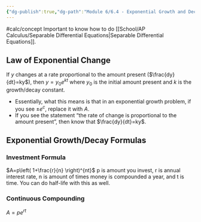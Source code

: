 ```yaml
---
{"dg-publish":true,"dg-path":"Module 6/6.4 - Exponential Growth and Decay.md","permalink":"/module-6/6-4-exponential-growth-and-decay/"}
---
```


#calc/concept 
Important to know how to do [[School/AP Calculus/Separable Differential Equations\|Separable Differential Equations]].
## Law of Exponential Change
If $y$ changes at a rate proportional to the amount present ($\frac{dy}{dt}=ky$), then $y=y_{0}e^{kt}$ where $y_{0}$ is the initial amount present and $k$ is the growth/decay constant. 
- Essentially, what this means is that in an exponential growth problem, if you see $\pm e^c$, replace it with $A$.
- If you see the statement “the rate of change is proportional to the amount present”, then know that $\frac{dy}{dt}=ky$.
## Exponential Growth/Decay Formulas
### Investment Formula
$A=p\left( 1+\frac{r}{n} \right)^{nt}$
p is amount you invest, r is annual interest rate, n is amount of times money is compounded a year, and t is time. You can do half-life with this as well.
### Continuous Compounding
$A=pe^{rt}$